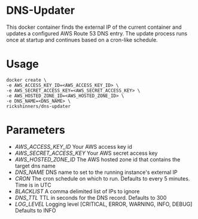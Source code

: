 # DNS-Updater
This docker container finds the external IP of the current container and updates a configured AWS Route 53 DNS entry.  The update process runs once at startup and continues based on a cron-like schedule.

# Usage
```
docker create \
-e AWS_ACCESS_KEY_ID=<AWS_ACCESS_KEY_ID> \
-e AWS_SECRET_ACCESS_KEY=<AWS_SECRET_ACCESS_KEY> \
-e AWS_HOSTED_ZONE_ID=<AWS_HOSTED_ZONE_ID> \
-e DNS_NAME=<DNS_NAME> \
rickshinners/dns-updater
```

# Parameters
* *AWS_ACCESS_KEY_ID* Your AWS access key id
* *AWS_SECRET_ACCESS_KEY* Your AWS secret access key
* *AWS_HOSTED_ZONE_ID* The AWS hosted zone id that contains the target dns name
* *DNS_NAME* DNS name to set to the running instance's external IP
* *CRON* The cron schedule on which to run. Defaults to every 5 minutes. Time is in UTC
* *BLACKLIST* A comma delimited list of IPs to ignore
* *DNS_TTL* TTL in seconds for the DNS record.  Defaults to 300
* *LOG_LEVEL* Logging level [CRITICAL, ERROR, WARNING, INFO, DEBUG] Defaults to INFO